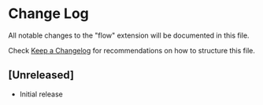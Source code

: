 # Change Log
All notable changes to the "flow" extension will be documented in this file.

Check [Keep a Changelog](http://keepachangelog.com/) for recommendations on how to structure this file.

## [Unreleased]
- Initial release